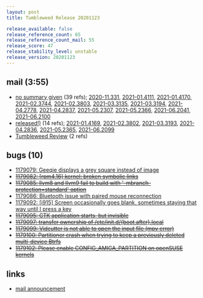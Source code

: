 ```yaml
---
layout: post
title: Tumbleweed Release 20201123

release_available: false
release_reference_count: 65
release_reference_count_mail: 55
release_score: 47
release_stability_level: unstable
release_version: 20201123
---
```


## mail (3:55)

- [no summary given](https://lists.opensuse.org/archives/list/factory@lists.opensuse.org/thread/V6YAPJAZKANXPYQ6FFXMYXELNHYVRV7A) (39 refs); [2020-11.331](https://lists.opensuse.org/archives/list/factory@lists.opensuse.org/thread/EZTEJTKHBOMFOWKFAOFEVTLVC634OAX6), [2021-01.4111](https://lists.opensuse.org/archives/list/factory@lists.opensuse.org/thread/SRDANPP45RC7Y4HP63DWJJ7XRORHTXHW), [2021-01.4170](https://lists.opensuse.org/archives/list/factory@lists.opensuse.org/thread/EZTEJTKHBOMFOWKFAOFEVTLVC634OAX6), [2021-02.3744](https://lists.opensuse.org/archives/list/factory@lists.opensuse.org/thread/SRDANPP45RC7Y4HP63DWJJ7XRORHTXHW), [2021-02.3803](https://lists.opensuse.org/archives/list/factory@lists.opensuse.org/thread/EZTEJTKHBOMFOWKFAOFEVTLVC634OAX6), [2021-03.3135](https://lists.opensuse.org/archives/list/factory@lists.opensuse.org/thread/SRDANPP45RC7Y4HP63DWJJ7XRORHTXHW), [2021-03.3194](https://lists.opensuse.org/archives/list/factory@lists.opensuse.org/thread/EZTEJTKHBOMFOWKFAOFEVTLVC634OAX6), [2021-04.2778](https://lists.opensuse.org/archives/list/factory@lists.opensuse.org/thread/SRDANPP45RC7Y4HP63DWJJ7XRORHTXHW), [2021-04.2837](https://lists.opensuse.org/archives/list/factory@lists.opensuse.org/thread/EZTEJTKHBOMFOWKFAOFEVTLVC634OAX6), [2021-05.2307](https://lists.opensuse.org/archives/list/factory@lists.opensuse.org/thread/SRDANPP45RC7Y4HP63DWJJ7XRORHTXHW), [2021-05.2366](https://lists.opensuse.org/archives/list/factory@lists.opensuse.org/thread/EZTEJTKHBOMFOWKFAOFEVTLVC634OAX6), [2021-06.2041](https://lists.opensuse.org/archives/list/factory@lists.opensuse.org/thread/SRDANPP45RC7Y4HP63DWJJ7XRORHTXHW), [2021-06.2100](https://lists.opensuse.org/archives/list/factory@lists.opensuse.org/thread/EZTEJTKHBOMFOWKFAOFEVTLVC634OAX6)
- [released!)](https://lists.opensuse.org/archives/list/factory@lists.opensuse.org/thread/VWUR3VY5XKQKFNHLTRGGNZ6PFZFY2HUO) (14 refs); [2021-01.4169](https://lists.opensuse.org/archives/list/factory@lists.opensuse.org/thread/VWUR3VY5XKQKFNHLTRGGNZ6PFZFY2HUO), [2021-02.3802](https://lists.opensuse.org/archives/list/factory@lists.opensuse.org/thread/VWUR3VY5XKQKFNHLTRGGNZ6PFZFY2HUO), [2021-03.3193](https://lists.opensuse.org/archives/list/factory@lists.opensuse.org/thread/VWUR3VY5XKQKFNHLTRGGNZ6PFZFY2HUO), [2021-04.2836](https://lists.opensuse.org/archives/list/factory@lists.opensuse.org/thread/VWUR3VY5XKQKFNHLTRGGNZ6PFZFY2HUO), [2021-05.2365](https://lists.opensuse.org/archives/list/factory@lists.opensuse.org/thread/VWUR3VY5XKQKFNHLTRGGNZ6PFZFY2HUO), [2021-06.2099](https://lists.opensuse.org/archives/list/factory@lists.opensuse.org/thread/VWUR3VY5XKQKFNHLTRGGNZ6PFZFY2HUO)
- [Tumbleweed Review](https://lists.opensuse.org/archives/list/factory@lists.opensuse.org/thread/EFZ5X5KFUW477VEA27ONEWH26TUBAUOY) (2 refs)

## bugs (10)

<!--more-->

- [1179079: Geeqie displays a grey square instead of image](https://bugzilla.opensuse.org/show_bug.cgi?id=1179079)
- ~~[1179082: \[rpm4.16\] kernel: broken symbolic links](https://bugzilla.opensuse.org/show_bug.cgi?id=1179082)~~
- ~~[1179085: llvm8 and llvm9 fail to build with '-mbranch-protection=standard' option](https://bugzilla.opensuse.org/show_bug.cgi?id=1179085)~~
- [1179086: Bluetooth issue with paired mouse reconnection](https://bugzilla.opensuse.org/show_bug.cgi?id=1179086)
- [1179092: \[i915\] Screen occasionally goes blank, sometimes staying that way until I press a key](https://bugzilla.opensuse.org/show_bug.cgi?id=1179092)
- ~~[1179095: GTK application starts, but invisible](https://bugzilla.opensuse.org/show_bug.cgi?id=1179095)~~
- ~~[1179097: transfer ownership of /etc/init.d/{boot,after}.local](https://bugzilla.opensuse.org/show_bug.cgi?id=1179097)~~
- ~~[1179099: Vidcutter is not able to open the input file (mpv error)](https://bugzilla.opensuse.org/show_bug.cgi?id=1179099)~~
- ~~[1179100: Partitioner crash when trying to keep a previously deleted multi-device Btrfs](https://bugzilla.opensuse.org/show_bug.cgi?id=1179100)~~
- ~~[1179102: Please enable CONFIG_AMIGA_PARTITION on openSUSE kernels](https://bugzilla.opensuse.org/show_bug.cgi?id=1179102)~~



## links

- [mail announcement](https://lists.opensuse.org/archives/list/factory@lists.opensuse.org/thread/SRDANPP45RC7Y4HP63DWJJ7XRORHTXHW)
